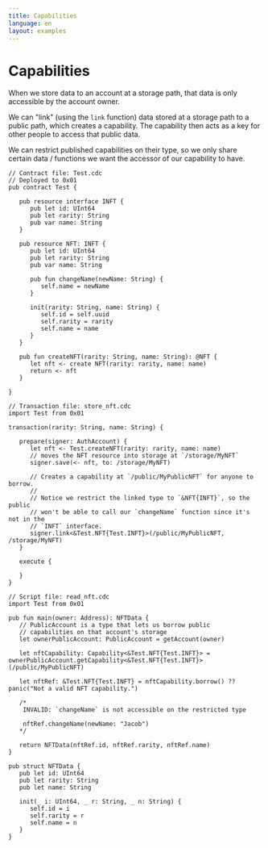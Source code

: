 ```yaml
---
title: Capabilities
language: en
layout: examples
---
```


# Capabilities

When we store data to an account at a storage path, that data is only accessible by the account owner.

We can "link" (using the `link` function) data stored at a storage path to a public path, which creates a capability. The capability then acts as a key for other people to access that public data.

We can restrict published capabilities on their type, so we only share certain data / functions we want the accessor of our capability to have.

```cadence
// Contract file: Test.cdc
// Deployed to 0x01
pub contract Test {

   pub resource interface INFT {
      pub let id: UInt64
      pub let rarity: String
      pub var name: String
   }

   pub resource NFT: INFT {
      pub let id: UInt64
      pub let rarity: String
      pub var name: String

      pub fun changeName(newName: String) {
         self.name = newName
      }
      
      init(rarity: String, name: String) {
         self.id = self.uuid
         self.rarity = rarity
         self.name = name
      }
   }

   pub fun createNFT(rarity: String, name: String): @NFT {
      let nft <- create NFT(rarity: rarity, name: name)
      return <- nft
   }

}
```

```cadence
// Transaction file: store_nft.cdc
import Test from 0x01

transaction(rarity: String, name: String) {

   prepare(signer: AuthAccount) {
      let nft <- Test.createNFT(rarity: rarity, name: name)
      // moves the NFT resource into storage at `/storage/MyNFT`
      signer.save(<- nft, to: /storage/MyNFT)

      // Creates a capability at `/public/MyPublicNFT` for anyone to borrow.
      // 
      // Notice we restrict the linked type to `&NFT{INFT}`, so the public
      // won't be able to call our `changeName` function since it's not in the
      // `INFT` interface.
      signer.link<&Test.NFT{Test.INFT}>(/public/MyPublicNFT, /storage/MyNFT)
   }

   execute {
      
   }
}
```

```cadence
// Script file: read_nft.cdc
import Test from 0x01

pub fun main(owner: Address): NFTData {
   // PublicAccount is a type that lets us borrow public
   // capabilities on that account's storage
   let ownerPublicAccount: PublicAccount = getAccount(owner)

   let nftCapability: Capability<&Test.NFT{Test.INFT}> = ownerPublicAccount.getCapability<&Test.NFT{Test.INFT}>(/public/MyPublicNFT)

   let nftRef: &Test.NFT{Test.INFT} = nftCapability.borrow() ?? panic("Not a valid NFT capability.")

   /*
    INVALID: `changeName` is not accessible on the restricted type
   
    nftRef.changeName(newName: "Jacob")
   */

   return NFTData(nftRef.id, nftRef.rarity, nftRef.name)
}

pub struct NFTData {
   pub let id: UInt64
   pub let rarity: String
   pub let name: String

   init(_ i: UInt64, _ r: String, _ n: String) {
      self.id = i
      self.rarity = r
      self.name = n
   }
}
```